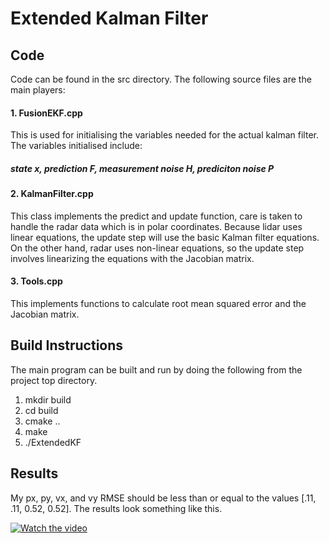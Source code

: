 # Extended Kalman Filter 
## Code
Code can be found in the src directory. 
The following source files are the main players:

#### 1. FusionEKF.cpp
This is used for initialising the variables needed for the actual kalman filter.
The variables initialised include:
##### state x, prediction F, measurement noise H, prediciton noise P

#### 2. KalmanFilter.cpp
This class implements the predict and update function, care is taken to handle the radar data which is in polar coordinates. 
Because lidar uses linear equations, the update step will use the basic Kalman filter equations. On the other hand, radar uses non-linear equations, so the update step involves linearizing the equations with the Jacobian matrix. 

#### 3. Tools.cpp
This implements functions to calculate root mean squared error and the Jacobian matrix.

## Build Instructions
The main program can be built and run by doing the following from the project top directory.

1. mkdir build
2. cd build
3. cmake ..
4. make
5. ./ExtendedKF

## Results
My px, py, vx, and vy RMSE should be less than or equal to the values [.11, .11, 0.52, 0.52].
The results look something like this.


[![Watch the video](https://i.imgur.com/vKb2F1B.png)](https://youtu.be/edaXaYf95ls)

